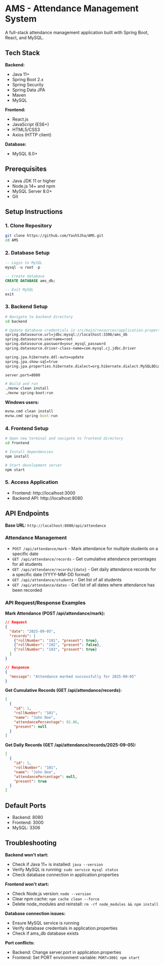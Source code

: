 # AMS - Attendance Management System

A full-stack attendance management application built with Spring Boot, React, and MySQL.

## Tech Stack

**Backend:**
- Java 11+
- Spring Boot 2.x
- Spring Security
- Spring Data JPA
- Maven
- MySQL

**Frontend:**
- React.js
- JavaScript (ES6+)
- HTML5/CSS3
- Axios (HTTP client)

**Database:**
- MySQL 8.0+

## Prerequisites

- Java JDK 11 or higher
- Node.js 14+ and npm
- MySQL Server 8.0+
- Git

## Setup Instructions

### 1. Clone Repository
```bash
git clone https://github.com/Yash5Jha/AMS.git
cd AMS
```

### 2. Database Setup
```sql
-- Login to MySQL
mysql -u root -p

-- Create database
CREATE DATABASE ams_db;

-- Exit MySQL
exit
```

### 3. Backend Setup
```bash
# Navigate to backend directory
cd backend

# Update database credentials in src/main/resources/application.properties
spring.datasource.url=jdbc:mysql://localhost:3306/ams_db
spring.datasource.username=root
spring.datasource.password=your_mysql_password
spring.datasource.driver-class-name=com.mysql.cj.jdbc.Driver

spring.jpa.hibernate.ddl-auto=update
spring.jpa.show-sql=true
spring.jpa.properties.hibernate.dialect=org.hibernate.dialect.MySQL8Dialect

server.port=8080

# Build and run
./mvnw clean install
./mvnw spring-boot:run
```

**Windows users:**
```cmd
mvnw.cmd clean install
mvnw.cmd spring-boot:run
```

### 4. Frontend Setup
```bash
# Open new terminal and navigate to frontend directory
cd frontend

# Install dependencies
npm install

# Start development server
npm start
```

### 5. Access Application
- Frontend: http://localhost:3000
- Backend API: http://localhost:8080

## API Endpoints

**Base URL:** `http://localhost:8080/api/attendance`

### Attendance Management
- `POST /api/attendance/mark` - Mark attendance for multiple students on a specific date
- `GET /api/attendance/records` - Get cumulative attendance percentages for all students
- `GET /api/attendance/records/{date}` - Get daily attendance records for a specific date (YYYY-MM-DD format)
- `GET /api/attendance/students` - Get list of all students
- `GET /api/attendance/dates` - Get list of all dates where attendance has been recorded

### API Request/Response Examples

**Mark Attendance (POST /api/attendance/mark):**
```json
// Request
{
  "date": "2025-09-05",
  "records": [
    {"rollNumber": "101", "present": true},
    {"rollNumber": "102", "present": false},
    {"rollNumber": "103", "present": true}
  ]
}

// Response
{
  "message": "Attendance marked successfully for 2025-09-05"
}
```

**Get Cumulative Records (GET /api/attendance/records):**
```json
[
  {
    "id": 1,
    "rollNumber": "101",
    "name": "John Doe",
    "attendancePercentage": 92.86,
    "present": null
  }
]
```

**Get Daily Records (GET /api/attendance/records/2025-09-05):**
```json
[
  {
    "id": 1,
    "rollNumber": "101",
    "name": "John Doe",
    "attendancePercentage": null,
    "present": true
  }
]
```

## Default Ports
- Backend: 8080
- Frontend: 3000
- MySQL: 3306

## Troubleshooting

**Backend won't start:**
- Check if Java 11+ is installed: `java --version`
- Verify MySQL is running: `sudo service mysql status`
- Check database connection in application.properties

**Frontend won't start:**
- Check Node.js version: `node --version`
- Clear npm cache: `npm cache clean --force`
- Delete node_modules and reinstall: `rm -rf node_modules && npm install`

**Database connection issues:**
- Ensure MySQL service is running
- Verify database credentials in application.properties
- Check if ams_db database exists

**Port conflicts:**
- Backend: Change server.port in application.properties
- Frontend: Set PORT environment variable: `PORT=3001 npm start`
